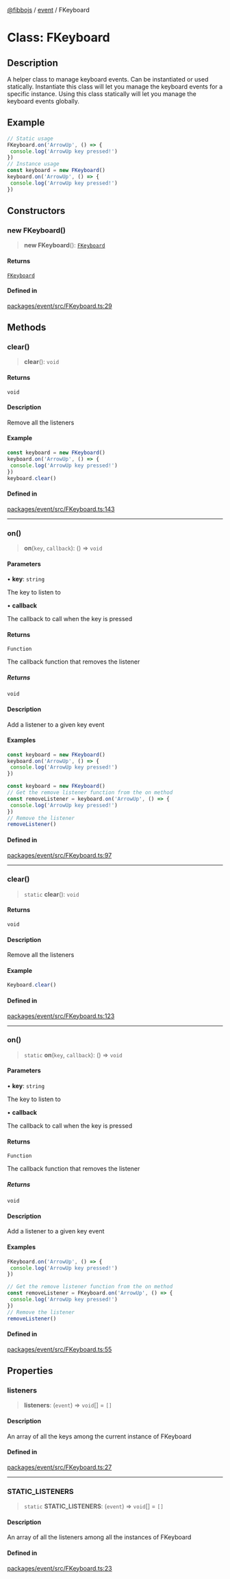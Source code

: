 [@fibbojs](/api/index) / [event](/api/event) / FKeyboard

# Class: FKeyboard

## Description

A helper class to manage keyboard events.
Can be instantiated or used statically.
Instantiate this class will let you manage the keyboard events for a specific instance.
Using this class statically will let you manage the keyboard events globally.

## Example

```ts
// Static usage
FKeyboard.on('ArrowUp', () => {
 console.log('ArrowUp key pressed!')
})
// Instance usage
const keyboard = new FKeyboard()
keyboard.on('ArrowUp', () => {
 console.log('ArrowUp key pressed!')
})
```

## Constructors

### new FKeyboard()

> **new FKeyboard**(): [`FKeyboard`](FKeyboard.md)

#### Returns

[`FKeyboard`](FKeyboard.md)

#### Defined in

[packages/event/src/FKeyboard.ts:29](https://github.com/fibbojs/fibbo/blob/037932c67cd8fc486977eea739246a0cee17f938/packages/event/src/FKeyboard.ts#L29)

## Methods

### clear()

> **clear**(): `void`

#### Returns

`void`

#### Description

Remove all the listeners

#### Example

```ts
const keyboard = new FKeyboard()
keyboard.on('ArrowUp', () => {
 console.log('ArrowUp key pressed!')
})
keyboard.clear()
```

#### Defined in

[packages/event/src/FKeyboard.ts:143](https://github.com/fibbojs/fibbo/blob/037932c67cd8fc486977eea739246a0cee17f938/packages/event/src/FKeyboard.ts#L143)

***

### on()

> **on**(`key`, `callback`): () => `void`

#### Parameters

• **key**: `string`

The key to listen to

• **callback**

The callback to call when the key is pressed

#### Returns

`Function`

The callback function that removes the listener

##### Returns

`void`

#### Description

Add a listener to a given key event

#### Examples

```ts
const keyboard = new FKeyboard()
keyboard.on('ArrowUp', () => {
 console.log('ArrowUp key pressed!')
})
```

```ts
const keyboard = new FKeyboard()
// Get the remove listener function from the on method
const removeListener = keyboard.on('ArrowUp', () => {
 console.log('ArrowUp key pressed!')
})
// Remove the listener
removeListener()
```

#### Defined in

[packages/event/src/FKeyboard.ts:97](https://github.com/fibbojs/fibbo/blob/037932c67cd8fc486977eea739246a0cee17f938/packages/event/src/FKeyboard.ts#L97)

***

### clear()

> `static` **clear**(): `void`

#### Returns

`void`

#### Description

Remove all the listeners

#### Example

```ts
Keyboard.clear()
```

#### Defined in

[packages/event/src/FKeyboard.ts:123](https://github.com/fibbojs/fibbo/blob/037932c67cd8fc486977eea739246a0cee17f938/packages/event/src/FKeyboard.ts#L123)

***

### on()

> `static` **on**(`key`, `callback`): () => `void`

#### Parameters

• **key**: `string`

The key to listen to

• **callback**

The callback to call when the key is pressed

#### Returns

`Function`

The callback function that removes the listener

##### Returns

`void`

#### Description

Add a listener to a given key event

#### Examples

```ts
FKeyboard.on('ArrowUp', () => {
 console.log('ArrowUp key pressed!')
})
```

```ts
// Get the remove listener function from the on method
const removeListener = FKeyboard.on('ArrowUp', () => {
 console.log('ArrowUp key pressed!')
})
// Remove the listener
removeListener()
```

#### Defined in

[packages/event/src/FKeyboard.ts:55](https://github.com/fibbojs/fibbo/blob/037932c67cd8fc486977eea739246a0cee17f938/packages/event/src/FKeyboard.ts#L55)

## Properties

### listeners

> **listeners**: (`event`) => `void`[] = `[]`

#### Description

An array of all the keys among the current instance of FKeyboard

#### Defined in

[packages/event/src/FKeyboard.ts:27](https://github.com/fibbojs/fibbo/blob/037932c67cd8fc486977eea739246a0cee17f938/packages/event/src/FKeyboard.ts#L27)

***

### STATIC\_LISTENERS

> `static` **STATIC\_LISTENERS**: (`event`) => `void`[] = `[]`

#### Description

An array of all the listeners among all the instances of FKeyboard

#### Defined in

[packages/event/src/FKeyboard.ts:23](https://github.com/fibbojs/fibbo/blob/037932c67cd8fc486977eea739246a0cee17f938/packages/event/src/FKeyboard.ts#L23)
